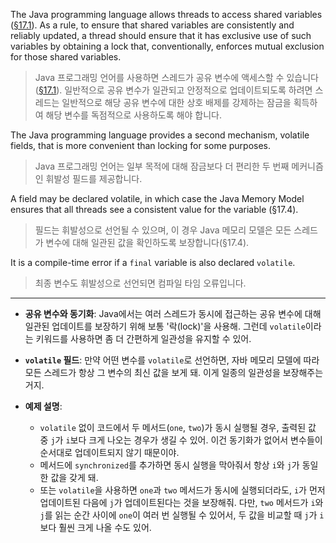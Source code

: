 The Java programming language allows threads to access shared variables ([§17.1](https://docs.oracle.com/javase/specs/jls/se21/html/jls-17.html#jls-17.1)). As a rule, to ensure that shared variables are consistently and reliably updated, a thread should ensure that it has exclusive use of such variables by obtaining a lock that, conventionally, enforces mutual exclusion for those shared variables.

> Java 프로그래밍 언어를 사용하면 스레드가 공유 변수에 액세스할 수 있습니다([§17.1](https://docs.oracle.com/javase/specs/jls/se21/html/jls-17.html#jls-17.1)).
> 일반적으로 공유 변수가 일관되고 안정적으로 업데이트되도록 하려면 스레드는 일반적으로 해당 공유 변수에 대한 상호 배제를 강제하는 잠금을 획득하여 해당 변수를 독점적으로 사용하도록 해야 합니다.

The Java programming language provides a second mechanism, volatile fields, that is more convenient than locking for some purposes. 

> Java 프로그래밍 언어는 일부 목적에 대해 잠금보다 더 편리한 두 번째 메커니즘인 휘발성 필드를 제공합니다.

A field may be declared volatile, in which case the Java Memory Model ensures that all threads see a consistent value for the variable (§17.4). 

> 필드는 휘발성으로 선언될 수 있으며, 이 경우 Java 메모리 모델은 모든 스레드가 변수에 대해 일관된 값을 확인하도록 보장합니다(§17.4).

It is a compile-time error if a `final` variable is also declared `volatile`. 

> 최종 변수도 휘발성으로 선언되면 컴파일 타임 오류입니다.

---
- **공유 변수와 동기화**: Java에서는 여러 스레드가 동시에 접근하는 공유 변수에 대해 일관된 업데이트를 보장하기 위해 보통 '락(lock)'을 사용해. 그런데 `volatile`이라는 키워드를 사용하면 좀 더 간편하게 일관성을 유지할 수 있어.

- **`volatile` 필드**: 만약 어떤 변수를 `volatile`로 선언하면, 자바 메모리 모델에 따라 모든 스레드가 항상 그 변수의 최신 값을 보게 돼. 이게 일종의 일관성을 보장해주는 거지.
    
- **예제 설명**:  
    - `volatile` 없이 코드에서 두 메서드(`one`, `two`)가 동시 실행될 경우, 출력된 값 중 `j`가 `i`보다 크게 나오는 경우가 생길 수 있어. 이건 동기화가 없어서 변수들이 순서대로 업데이트되지 않기 때문이야.
    - 메서드에 `synchronized`를 추가하면 동시 실행을 막아줘서 항상 `i`와 `j`가 동일한 값을 갖게 돼.
    - 또는 `volatile`을 사용하면 `one`과 `two` 메서드가 동시에 실행되더라도, `i`가 먼저 업데이트된 다음에 `j`가 업데이트된다는 것을 보장해줘. 다만, `two` 메서드가 `i`와 `j`를 읽는 순간 사이에 `one`이 여러 번 실행될 수 있어서, 두 값을 비교할 때 `j`가 `i`보다 훨씬 크게 나올 수도 있어.